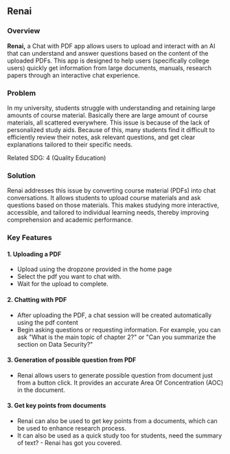 ## Renai

### Overview

**Renai,** a Chat with PDF app allows users to upload and interact with an AI that can understand and answer questions based on the content of the uploaded PDFs. This app is designed to help users (specifically college users) quickly get information from large documents, manuals, research papers through an interactive chat experience.

### Problem

In my university, students struggle with understanding and retaining large amounts of course material. Basically there are large amount of course materials, all scattered everywhere. This issue is because of the lack of personalized study aids. Because of this, many students find it difficult to efficiently review their notes, ask relevant questions, and get clear explanations tailored to their specific needs.

Related SDG: 4 (Quality Education)

### Solution

Renai addresses this issue by converting course material (PDFs) into chat conversations. It allows students to upload course materials and ask questions based on those materials. This makes studying more interactive, accessible, and tailored to individual learning needs, thereby improving comprehension and academic performance.

### Key Features

#### 1. Uploading a PDF

- Upload using the dropzone provided in the home page
- Select the pdf you want to chat with.
- Wait for the upload to complete.

#### 2. Chatting with PDF

- After uploading the PDF, a chat session will be created automatically using the pdf content
- Begin asking questions or requesting information. For example, you can ask "What is the main topic of chapter 2?" or "Can you summarize the section on Data Security?"

#### 3. Generation of possible question from PDF

- Renai allows users to generate possible question from document just from a button click. It provides an accurate Area Of Concentration (AOC) in the document.

#### 3. Get key points from documents

- Renai can also be used to get key points from a documents, which can be used to enhance research process.
- It can also be used as a quick study too for students, need the summary of text? - Renai has got you covered.
